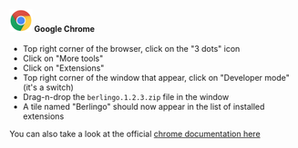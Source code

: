 ﻿‎

#### <img src="../../images/chrome.png" style="height: 40px; width: auto;"> Google Chrome

- Top right corner of the browser, click on the "3 dots" icon
- Click on "More tools"
- Click on "Extensions"
- Top right corner of the window that appear, click on "Developer mode" (it's a switch)
- Drag-n-drop the `berlingo.1.2.3.zip` file in the window
- A tile named "Berlingo" should now appear in the list of installed extensions

You can also take a look at the
official [chrome documentation here](https://developer.chrome.com/docs/extensions/get-started/tutorial/hello-world#load-unpacked
)


